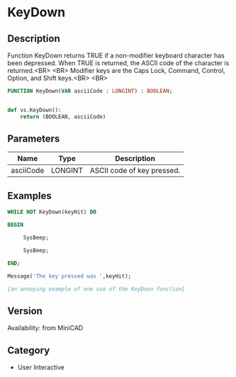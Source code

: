 # KeyDown

## Description
Function KeyDown returns TRUE if a non-modifier keyboard character has been depressed. When TRUE is returned, the ASCII code of the character is returned.&lt;BR&gt;
&lt;BR&gt;
Modifier keys are the Caps Lock, Command, Control, Option, and Shift keys.&lt;BR&gt;
&lt;BR&gt;


```pascal
FUNCTION KeyDown(VAR asciiCode : LONGINT) : BOOLEAN;
```

```python

def vs.KeyDown():
    return (BOOLEAN, asciiCode)
```

## Parameters
|Name|Type|Description|
|---|---|---|
|asciiCode|LONGINT|ASCII code of key pressed.|

## Examples
```pascal
WHILE NOT KeyDown(keyHit) DO

BEGIN

     SysBeep;

     SysBeep;

END;

Message('The key pressed was ',keyHit);

{an annoying example of one use of the KeyDown function}
```

## Version
Availability: from MiniCAD
## Category
* User Interactive


